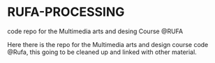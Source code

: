 # RUFA-PROCESSING
code repo for the Multimedia arts and desing Course @RUFA

Here there is the repo for the Multimedia arts and design course code @Rufa, this going to be cleaned up and linked with other material.
